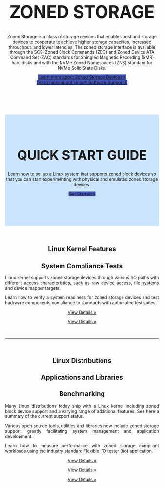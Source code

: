 
<!-- Zoned Storage Box -->
<div class="jumbotron" style="margin-bottom:0;padding-top:3rem;padding-bottom:6rem;">
<div class="container" align="center">
<h1 style="font-weight:bold;font-size:4em">ZONED STORAGE</h1>
<p>
Zoned Storage is a class of storage devices that enables host and
storage devices to cooperate to achieve higher storage capacities,
increased throughput, and lower latencies. The zoned storage
interface is available through the SCSI Zoned Block Commands (ZBC)
and Zoned Device ATA Command Set (ZAC) standards for Shingled
Magnetic Recording (SMR) hard disks and with the NVMe Zoned Namespaces
(ZNS) standard for NVMe Solid State Disks.
</p>
<div class="container">
<div class="row" align="center">
<div class="col-md-6">
<a class="btn btn-primary btn-lg btn-block" href="introduction/" role="button"
style="background-color: #3f51b5;">
Learn more about Zoned Storage Devices &raquo;
</a>
</div>
<div class="col-md-6">
<a class="btn btn-primary btn-lg btn-block" href="linux/overview/" role="button"
style="background-color: #3f51b5;">
Learn more about Linux&reg; Software Support &raquo;
</a>
</div>
</div>
</div>
</div>
</div>

<!-- Quick Start Guide -->
<div class="jumbotron" style="background-color:#cce5ff;margin-bottom:0;padding-top:3rem;padding-bottom:6rem;">
<div class="container" align="center">
<h1 style="font-weight:bold;font-size:3em" id="quick-start-guide">QUICK START GUIDE</h1>
<p align="center">
Learn how to set up a Linux system that supports zoned block devices
so that you can start experimenting with physical and emulated zoned
storage devices.
</p>
<div class="container">
<div class="row" align="center">
<a class="btn btn-primary btn-lg btn-block" href="getting-started/" role="button" style="background-color:#3f51b5;width:40%;">
Get Started &raquo;
</a>
</div>
</div>
</div>
</div>

<!-- Linux Support Details -->
<br>
<br>
<div class="container" align="center">
<div class="row" align="center">
<div class="col-md-6">
<h2><b>Linux Kernel Features</b></h2>
</div>
<div class="col-md-6">
<h2><b>System Compliance Tests</b></h2>
</div>
</div>
<div class="row" align="center">
<div class="col-md-6">
<p align="justify">
Linux kernel supports zoned storage devices through various
I/O paths with different access characteristics, such as raw
device access, file systems and device mapper targets.
</p>
</div>
<div class="col-md-6">
<p align="justify">
Learn how to verify a system readiness for zoned storage
devices and test hadrware components compliance to standards
with automated test suites.
</p>
</div>
</div>
<div class="row" align="center">
<div class="col-md-6">
<p><a class="btn btn-info" role="button" href="linux/">View Details &raquo;</a></p>
</div>
<div class="col-md-6">
<p><a class="btn btn-info" role="button" href="tests/">View Details &raquo;</a></p>
</div>
</div>
<br><hr><br>
<div class="row" align="center">
<div class="col-md-4">
<h2><b>Linux Distributions</b></h2>
</div>
<div class="col-md-4">
<h2><b>Applications and Libraries</b></h2>
</div>
<div class="col-md-4">
<h2><b>Benchmarking</b></h2>
</div>
</div>
<div class="row" align="center">
<div class="col-md-4">
<p align="justify">
Many Linux distributions today ship with a Linux kernel
including zoned block device support and a varying range of
additional features. See here a summary of the current support
status.
</p>
</div>
<div class="col-md-4">
<p align="justify">
Various open source tools, utilities and libraries now include
zoned storage support, greatly facilitating system management and
application development.
</p>
</div>
<div class="col-md-4">
<p align="justify">
Learn how to measure performance with zoned storage compliant
workloads using the industry standard Flexible I/O tester (fio)
application.
</p>
</div>
</div>
<div class="row" align="center">
<div class="col-md-4">
<p><a class="btn btn-info" role="button" href="distributions/linux/">View Details &raquo;</a></p>
</div>
<div class="col-md-4">
<p><a class="btn btn-info" role="button" href="projects/">View Details &raquo;</a></p>
</div>
<div class="col-md-4">
<p><a class="btn btn-info" role="button" href="benchmarking/fio/">View Details &raquo;</a></p>
</div>
</div>
</div>
<br>
<br>

